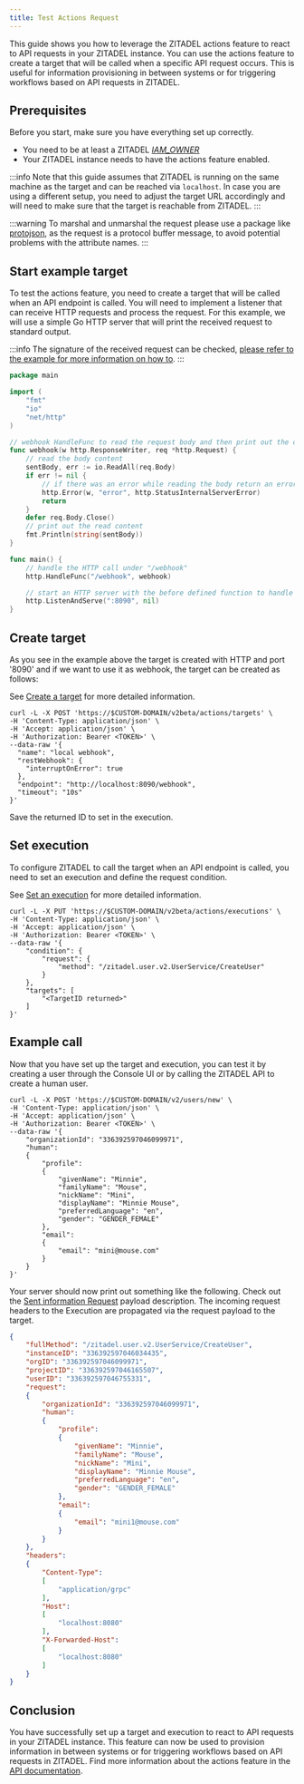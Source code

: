 ```yaml
---
title: Test Actions Request
---
```


This guide shows you how to leverage the ZITADEL actions feature to react to API requests in your ZITADEL instance.
You can use the actions feature to create a target that will be called when a specific API request occurs.
This is useful for information provisioning in between systems or for triggering workflows based on API requests in ZITADEL.

## Prerequisites

Before you start, make sure you have everything set up correctly.

- You need to be at least a ZITADEL [_IAM_OWNER_](/guides/manage/console/managers)
- Your ZITADEL instance needs to have the actions feature enabled.

:::info
Note that this guide assumes that ZITADEL is running on the same machine as the target and can be reached via `localhost`.
In case you are using a different setup, you need to adjust the target URL accordingly and will need to make sure that the target is reachable from ZITADEL.
:::

:::warning
To marshal and unmarshal the request please use a package like [protojson](https://pkg.go.dev/google.golang.org/protobuf/encoding/protojson),
as the request is a protocol buffer message, to avoid potential problems with the attribute names.
:::

## Start example target

To test the actions feature, you need to create a target that will be called when an API endpoint is called.
You will need to implement a listener that can receive HTTP requests and process the request.
For this example, we will use a simple Go HTTP server that will print the received request to standard output.

:::info
The signature of the received request can be checked, [please refer to the example for more information on how to](/guides/integrate/actions/testing-request-signature).
:::

```go
package main

import (
	"fmt"
	"io"
	"net/http"
)

// webhook HandleFunc to read the request body and then print out the contents
func webhook(w http.ResponseWriter, req *http.Request) {
	// read the body content
	sentBody, err := io.ReadAll(req.Body)
	if err != nil {
		// if there was an error while reading the body return an error
		http.Error(w, "error", http.StatusInternalServerError)
		return
	}
	defer req.Body.Close()
	// print out the read content
	fmt.Println(string(sentBody))
}

func main() {
	// handle the HTTP call under "/webhook"
	http.HandleFunc("/webhook", webhook)

	// start an HTTP server with the before defined function to handle the endpoint under "http://localhost:8090"
	http.ListenAndServe(":8090", nil)
}
```

## Create target

As you see in the example above the target is created with HTTP and port '8090' and if we want to use it as webhook, the target can be created as follows:

See [Create a target](/apis/resources/action_service_v2/action-service-create-target) for more detailed information.

```shell
curl -L -X POST 'https://$CUSTOM-DOMAIN/v2beta/actions/targets' \
-H 'Content-Type: application/json' \
-H 'Accept: application/json' \
-H 'Authorization: Bearer <TOKEN>' \
--data-raw '{
  "name": "local webhook",
  "restWebhook": {
    "interruptOnError": true    
  },
  "endpoint": "http://localhost:8090/webhook",
  "timeout": "10s"
}'
```

Save the returned ID to set in the execution.

## Set execution

To configure ZITADEL to call the target when an API endpoint is called, you need to set an execution and define the request
condition.

See [Set an execution](/apis/resources/action_service_v2/action-service-set-execution) for more detailed information.

```shell
curl -L -X PUT 'https://$CUSTOM-DOMAIN/v2beta/actions/executions' \
-H 'Content-Type: application/json' \
-H 'Accept: application/json' \
-H 'Authorization: Bearer <TOKEN>' \
--data-raw '{
    "condition": {
        "request": {
            "method": "/zitadel.user.v2.UserService/CreateUser"
        }
    },
    "targets": [
        "<TargetID returned>"
    ]
}'
```

## Example call

Now that you have set up the target and execution, you can test it by creating a user through the Console UI or
by calling the ZITADEL API to create a human user.

```shell
curl -L -X POST 'https://$CUSTOM-DOMAIN/v2/users/new' \
-H 'Content-Type: application/json' \
-H 'Accept: application/json' \
-H 'Authorization: Bearer <TOKEN>' \
--data-raw '{
    "organizationId": "336392597046099971",
    "human":
    {
        "profile":
        {
            "givenName": "Minnie",
            "familyName": "Mouse",
            "nickName": "Mini",
            "displayName": "Minnie Mouse",
            "preferredLanguage": "en",
            "gender": "GENDER_FEMALE"
        },
        "email":
        {
            "email": "mini@mouse.com"
        }
    }
}'
```

Your server should now print out something like the following. Check out
the [Sent information Request](./usage#sent-information-request) payload description. 
The incoming request headers to the Execution are propagated via the request payload to the target.

```json
{
    "fullMethod": "/zitadel.user.v2.UserService/CreateUser",
    "instanceID": "336392597046034435",
    "orgID": "336392597046099971",
    "projectID": "336392597046165507",
    "userID": "336392597046755331",
    "request":
    {
        "organizationId": "336392597046099971",
        "human":
        {
            "profile":
            {
                "givenName": "Minnie",
                "familyName": "Mouse",
                "nickName": "Mini",
                "displayName": "Minnie Mouse",
                "preferredLanguage": "en",
                "gender": "GENDER_FEMALE"
            },
            "email":
            {
                "email": "mini1@mouse.com"
            }
        }
    },
    "headers":
    {
        "Content-Type":
        [
            "application/grpc"
        ],
        "Host":
        [
            "localhost:8080"
        ],
        "X-Forwarded-Host":
        [
            "localhost:8080"
        ]
    }
}
```

## Conclusion

You have successfully set up a target and execution to react to API requests in your ZITADEL instance.
This feature can now be used to provision information in between systems or for triggering workflows based on API requests in ZITADEL.
Find more information about the actions feature in the [API documentation](/concepts/features/actions_v2).
